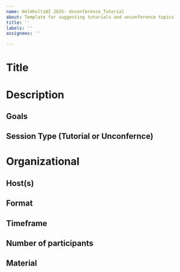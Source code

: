 ```yaml
---
name: HelmholtzAI 2025- Unconference_Tutorial
about: Template for suggesting tutorials and unconference topics
title: ''
labels: ''
assignees: ''

---
```


# Title
<!--Add informative title here! -->

# Description

## Goals
<!--What objectives does the tutorial serve? Why is it important to include it as a part of HAICON 2025? -->

## Session Type (Tutorial or Unconfernce)
<!--What is the session type? Will it be tutorial or unconference -->

# Organizational
<!--In the following, please provide organizational information about the session. -->

## Host(s)

<!--
Names and e-mail addresses of all people involved in hosting this session.
-->

## Format

<!--E.g., introduction talk followed by open discussion, brainstorming, hackathon like format, world café, etc. If applicable also include methods used to enhance interaction and collaboration. -->

## Timeframe
<!-- Specify the minimal time you foresee for this session, e.g., 30min, 1h, ..., up to 3h-->

## Number of participants
<!-- Define the minimal number of participants you need to work on the specified task. 
Is there a limit to the number of people who attend this session? -->

## Material

<!-- State here the material and devices you need: beamer, flipchart, paper, markers, post-its, etc. 
We will then see what we can provide and let you know, if you should bring something yourself-->
